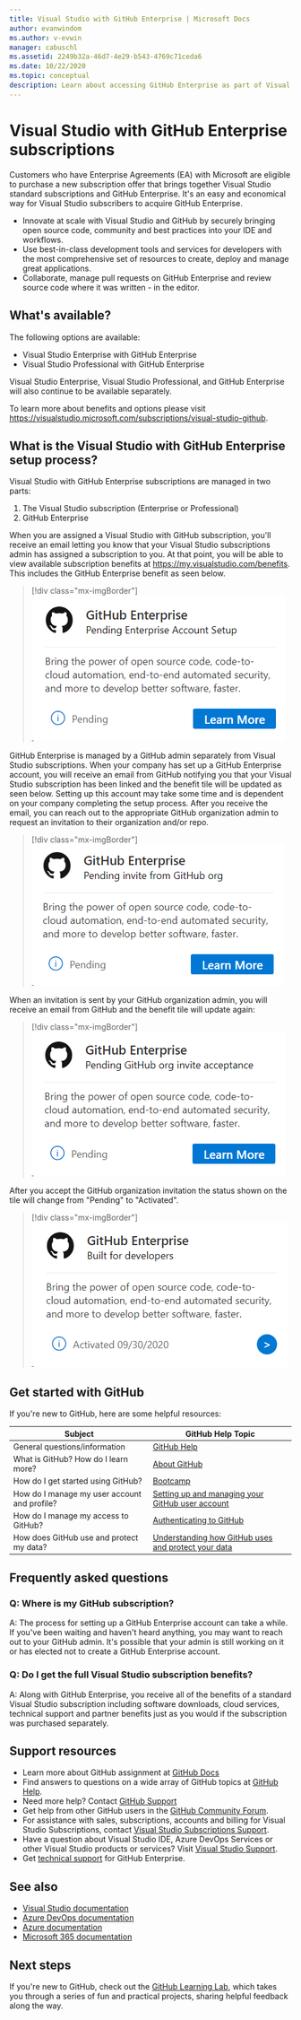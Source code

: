 ```yaml
---
title: Visual Studio with GitHub Enterprise | Microsoft Docs
author: evanwindom
ms.author: v-evwin
manager: cabuschl
ms.assetid: 2249b32a-46d7-4e29-b543-4769c71ceda6
ms.date: 10/22/2020
ms.topic: conceptual
description: Learn about accessing GitHub Enterprise as part of Visual Studio subscriptions
---
```


# Visual Studio with GitHub Enterprise subscriptions

Customers who have Enterprise Agreements (EA) with Microsoft are eligible to purchase a new subscription offer that brings together Visual Studio standard subscriptions and GitHub Enterprise. It's an easy and economical way for Visual Studio subscribers to acquire GitHub Enterprise. 

- Innovate at scale with Visual Studio and GitHub by securely bringing open source code, community and best practices into your IDE and workflows.
- Use best-in-class development tools and services for developers with the most comprehensive set of resources to create, deploy and manage great applications. 
- Collaborate, manage pull requests on GitHub Enterprise and review source code where it was written - in the editor. 

## What's available? 

The following options are available:

- Visual Studio Enterprise with GitHub Enterprise
- Visual Studio Professional with GitHub Enterprise

Visual Studio Enterprise, Visual Studio Professional, and GitHub Enterprise will also continue to be available separately. 

To learn more about benefits and options please visit <https://visualstudio.microsoft.com/subscriptions/visual-studio-github>. 

## What is the Visual Studio with GitHub Enterprise setup process?

Visual Studio with GitHub Enterprise subscriptions are managed in two parts:
1. The Visual Studio subscription (Enterprise or Professional)
2. GitHub Enterprise 

When you are assigned a Visual Studio with GitHub subscription, you'll receive an email letting you know that your Visual Studio subscriptions admin has assigned a subscription to you.  At that point, you will be able to view available subscription benefits at <https://my.visualstudio.com/benefits>.  This includes the GitHub Enterprise benefit as seen below.

   > [!div class="mx-imgBorder"]
   > ![GitHub Enterprise pending Enterprise account setup](_img/access-github/pending-account-setup.png "Your organization must first set up an Enterprise account.")  

GitHub Enterprise is managed by a GitHub admin separately from Visual Studio subscriptions.  When your company has set up a GitHub Enterprise account, you will receive an email from GitHub notifying you that your Visual Studio subscription has been linked and the benefit tile will be updated as seen below.  Setting up this account may take some time and is dependent on your company completing the setup process. After you receive the email, you can reach out to the appropriate GitHub organization admin to request an invitation to their organization and/or repo.  

   > [!div class="mx-imgBorder"]
   > ![GitHub Enterprise pending GitHub invitation](_img/access-github/pending-invite.png "Contact your GitHub admin to request invitation to a GitHub organization.")  

When an invitation is sent by your GitHub organization admin, you will receive an email from GitHub and the benefit tile will update again:

   > [!div class="mx-imgBorder"]
   > ![GitHub Enterprise pending invitation acceptance](_img/access-github/pending-acceptance.png "Accept the invitation you receive in the email from GitHub")  

After you accept the GitHub organization invitation the status shown on the tile will change from "Pending" to "Activated".

   > [!div class="mx-imgBorder"]
   > ![GitHub Enterprise activated](_img/access-github/activated.png "Upon acceptance of the invitation, the tile will indicate that your subscription has been activated.")  

## Get started with GitHub

If you're new to GitHub, here are some helpful resources:

| Subject                                  | GitHub Help Topic                                     |
|------------------------------------------|-------------------------------------------------------|
| General   questions/information          | [GitHub Help](https://help.github.com)             |
| What is   GitHub?  How do I learn more?  | [About GitHub](https://help.github.com/categories/about-github)                                       |
| How do I   get started using GitHub?     | [Bootcamp](https://help.github.com/categories/bootcamp)                                              |
| How do I manage my   user account and profile?       | [Setting up and   managing your GitHub user account](https://help.github.com/categories/setting-up-and-managing-your-github-user-account)    |
| How do I manage my   access to GitHub?   | [Authenticating to   GitHub](https://help.github.com/categories/authenticating-to-github)                           |
| How does GitHub use and protect my data? | [Understanding how   GitHub uses and protect your data](https://help.github.com/categories/understanding-how-github-uses-and-protects-your-data)|

## Frequently asked questions

### Q:  Where is my GitHub subscription?
A:  The process for setting up a GitHub Enterprise account can take a while.  If you've been waiting and haven't heard anything, you may want to reach out to your GitHub admin.  It's possible that your admin is still working on it or has elected not to create a GitHub Enterprise account. 

### Q: Do I get the full Visual Studio subscription benefits?
A:  Along with GitHub Enterprise, you receive all of the benefits of a standard Visual Studio subscription including software downloads, cloud services, technical support and partner benefits just as you would if the subscription was purchased separately.

## Support resources
- Learn more about GitHub assignment at [GitHub Docs](https://docs.github.com/github/setting-up-and-managing-your-enterprise-account/managing-licenses-for-the-github-enterprise-and-visual-studio-bundle)
- Find answers to questions on a wide array of GitHub topics at [GitHub Help](https://help.github.com).
- Need more help?  Contact [GitHub Support](https://support.github.com/)
- Get help from other GitHub users in the [GitHub Community Forum](https://github.community/).
- For assistance with sales, subscriptions, accounts and billing for Visual Studio Subscriptions, contact [Visual Studio Subscriptions Support](https://visualstudio.microsoft.com/subscriptions/support/).
- Have a question about Visual Studio IDE, Azure DevOps Services or other Visual Studio products or services?  Visit [Visual Studio Support](https://visualstudio.microsoft.com/support/).
- Get [technical support](https://support.microsoft.com/en-us/supportforbusiness/productselection?sapId=b77fe80f-5417-80bd-4b2a-275cf0018c24) for GitHub Enterprise.   

## See also
- [Visual Studio documentation](https://docs.microsoft.com/visualstudio/)
- [Azure DevOps documentation](https://docs.microsoft.com/azure/devops/)
- [Azure documentation](https://docs.microsoft.com/azure/)
- [Microsoft 365 documentation](https://docs.microsoft.com/microsoft-365/)

## Next steps
If you're new to GitHub, check out the [GitHub Learning Lab](https://lab.github.com/), which takes you through a series of fun and practical projects, sharing helpful feedback along the way.
